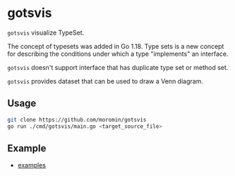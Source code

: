 # gotsvis
`gotsvis` visualize TypeSet.

The concept of typesets was added in Go 1.18.
Type sets is a new concept for describing the conditions under which a type "implements" an interface.

`gotsvis` doesn't support interface that has duplicate type set or method set.

`gotsvis` provides dataset that can be used to draw a Venn diagram.

## Usage
```bash
git clone https://github.com/moromin/gotsvis
go run ./cmd/gotsvis/main.go <target_source_file>
```

## Example
- [examples](https://github.com/moromin/gotsvis/tree/main/examples)

